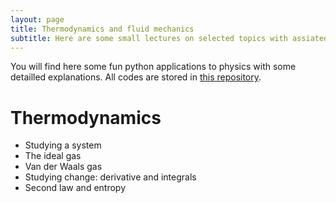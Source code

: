 ```yaml
---
layout: page
title: Thermodynamics and fluid mechanics
subtitle: Here are some small lectures on selected topics with assiated illustrative codes you can play with.
---
```


You will find here some fun python applications to physics with some detailled explanations. All codes are stored in [this repository](https://github.com/YoloNomy).

# Thermodynamics

- Studying a system
- The ideal gas
- Van der Waals gas
- Studying change: derivative and integrals
- Second law and entropy



